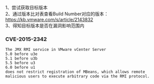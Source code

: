 1、尝试获取目标版本  
2、通过版本比对表查看Build Number对应的版本：https://kb.vmware.com/s/article/2143832  
3、得知目标版本是否在漏洞影响范围内  

### CVE-2015-2342
```
The JMX RMI service in VMware vCenter Server  
5.0 before u3e  
5.1 before u3b  
5.5 before u3  
6.0 before u1  
does not restrict registration of MBeans, which allows remote malicious users to execute arbitrary code via the RMI protocol.
```
